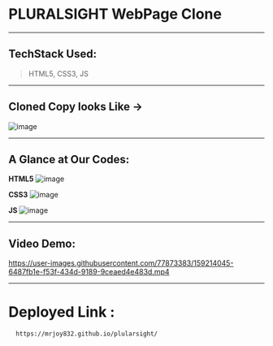 # PLURALSIGHT WebPage Clone
---

## TechStack Used: 
> HTML5, CSS3, JS 
---
## Cloned Copy looks Like ->
![image](https://user-images.githubusercontent.com/77873383/159214103-c0f919de-6204-4900-8782-f60d934d93e5.png)

---
## A Glance at Our Codes:

**HTML5**
![image](https://user-images.githubusercontent.com/77873383/159214143-fc8ac684-aa9d-490d-8001-b46b632c9ac4.png)

**CSS3**
![image](https://user-images.githubusercontent.com/77873383/159214174-c0d15ab6-57ac-4a8b-91be-f33df5312c89.png)

**JS**
![image](https://user-images.githubusercontent.com/77873383/159214201-d62caffe-3757-4c44-b771-2df06f01ec3c.png)


---

## Video Demo:


https://user-images.githubusercontent.com/77873383/159214045-6487fb1e-f53f-434d-9189-9ceaed4e483d.mp4


---
# Deployed Link : 
```
  https://mrjoy832.github.io/plularsight/

```

